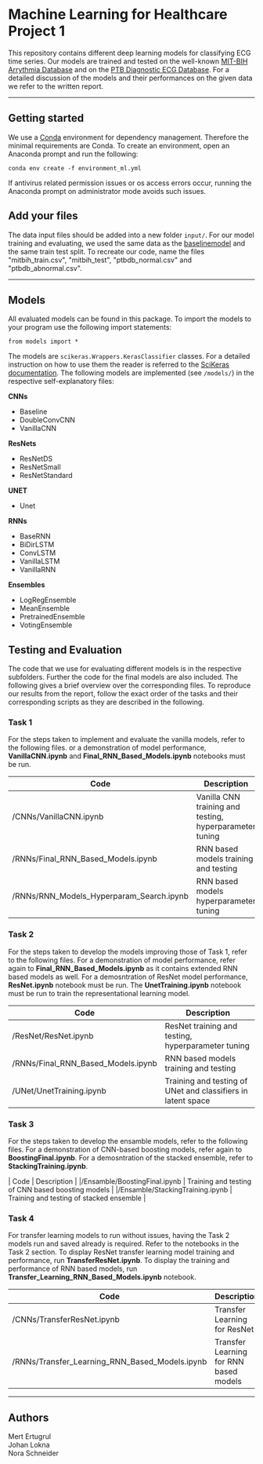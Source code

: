 # Machine Learning for Healthcare Project 1

This repository contains different deep learning models for classifying ECG time series. 
Our models are trained and tested on the well-known [MIT-BIH Arrythmia Database](https://physionet.org/physiobank/database/mitdb/) and 
on the [PTB Diagnostic ECG Database](https://physionet.org/content/ptbdb/1.0.0/). For a detailed discussion of the 
models and their performances on the given data we refer to the written report. 

***
## Getting started

We use a [Conda](https://docs.conda.io/en/latest/miniconda.html) environment for dependency management. 
Therefore the minimal requirements are Conda. To create an environment, open an Anaconda prompt and run the following:
```
conda env create -f environment_ml.yml
```
If antivirus related permission issues or os access errors occur, running the Anaconda prompt on administrator mode avoids such issues.

## Add your files
The data input files should be added into a new folder `input/`. 
For our model training and evaluating, we used the same data as the [baselinemodel](https://github.com/CVxTz/ECG_Heartbeat_Classification)
and the same train test split. To recreate our code, name the files "mitbih_train.csv", "mitbih_test", "ptbdb_normal.csv" and "ptbdb_abnormal.csv".

***
## Models
All evaluated models can be found in this package. To import the models to your program use
the following import statements:
```
from models import *
```

The models are `scikeras.Wrappers.KerasClassifier` classes. For a detailed instruction on how to use them the reader 
is referred to the [SciKeras documentation](https://www.adriangb.com/scikeras/stable/). 
The following models are implemented (see `/models/`) in the respective self-explanatory files: 

**CNNs** 
- Baseline
- DoubleConvCNN 
- VanillaCNN


**ResNets**
- ResNetDS
- ResNetSmall
- ResNetStandard

**UNET**
- Unet

**RNNs**
- BaseRNN
- BiDirLSTM
- ConvLSTM
- VanillaLSTM
- VanillaRNN

**Ensembles**
- LogRegEnsemble
- MeanEnsemble
- PretrainedEnsemble
- VotingEnsemble

## Testing and Evaluation
The code that we use for evaluating different models is in the respective subfolders. Further the code for the final 
models are also included. The following gives a brief overview over the corresponding files. 
To reproduce our results from the report, follow the exact order of the tasks and their corresponding scripts
as they are described in the following.
### Task 1
For the steps taken to implement and evaluate the vanilla models, refer to the following files. 
or a demonstration of model performance, **VanillaCNN.ipynb** and **Final_RNN_Based_Models.ipynb** notebooks must be run.

| Code | Description |
| -------------- | --------- |
| /CNNs/VanillaCNN.ipynb | Vanilla CNN training and testing, hyperparameter tuning  |
|/RNNs/Final_RNN_Based_Models.ipynb | RNN based models training and testing | 
|/RNNs/RNN_Models_Hyperparam_Search.ipynb | RNN based models hyperparameter tuning| 


### Task 2
For the steps taken to develop the models improving those of Task 1, refer to the following files. 
For a demonstration of model performance, refer again to **Final_RNN_Based_Models.ipynb** as it contains extended RNN based models as well. For a demosntration of ResNet model performance,  **ResNet.ipynb** notebook must be run.
The **UnetTraining.ipynb** notebook must be run to train the representational learning model.

| Code | Description |
| -------------- | --------- |
| /ResNet/ResNet.ipynb | ResNet training and testing, hyperparameter tuning | 
|/RNNs/Final_RNN_Based_Models.ipynb | RNN based models training and testing | 
|/UNet/UnetTraining.ipynb | Training and testing of UNet and classifiers in latent space | 

### Task 3
For the steps taken to develop the ensamble models, refer to the following files. 
For a demonstration of CNN-based boosting models, refer again to **BoostingFinal.ipynb**.
For a demosntration of the stacked ensemble, refer to  **StackingTraining.ipynb**.

| Code | Description |
|/Ensamble/BoostingFinal.ipynb | Training and testing of CNN based boosting models | 
|/Ensamble/StackingTraining.ipynb | Training and testing of stacked ensemble | 

### Task 4
For transfer learning models to run without issues, having the Task 2 models run and saved already is required. Refer to the notebooks in the Task 2 section. To display ResNet transfer learning model training and performance, run **TransferResNet.ipynb**. To display the training and performance of RNN based models, run **Transfer_Learning_RNN_Based_Models.ipynb** notebook.

| Code | Description |
| -------------- | --------- |
| /CNNs/TransferResNet.ipynb | Transfer Learning for ResNet | 
|/RNNs/Transfer_Learning_RNN_Based_Models.ipynb | Transfer Learning for RNN based models | 

***
## Authors
Mert Ertugrul <br>
Johan Lokna <br>
Nora Schneider